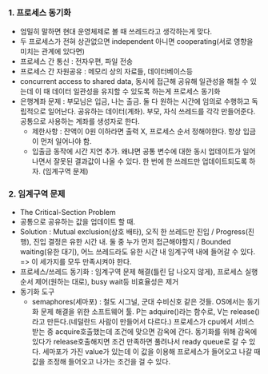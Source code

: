 ### 1. 프로세스 동기화

- 엄밀히 말하면 현대 운영체제로 볼 때 쓰레드라고 생각하는게 맞다.
- 두 프로세스가 전혀 상관없으면 independent 아니면 cooperating(서로 영향을 미치는 관계에 있다면)
- 프로세스 간 통신 : 전자우편, 파일 전송
- 프로세스 간 자원공유 : 메모리 상의 자료들, 데이터베이스등 
- concurrent access to shared data, 동시에 접근해 공유해 일관성을 해칠 수 있는데 이 때 데이터 일관성을 유지할 수 있도록 하는게 프로세스 동기화
- 은행계좌 문제 : 부모님은 입금, 나는 출금. 둘 다 원하는 시간에 임의로 수행하고 독립적으로 일어난다. 공유하는 데이터(계좌). 부모, 자식 쓰레드를 각각 만들어준다. 공통으로 사용하는 계좌를 생성자로 한다. 
  - 제한사항 : 잔액이 0원 이하라면 출력 X, 프로세스 순서 정해야한다. 항상 입금이 먼저 일어나야 함. 
  - 입출금 동작에 시간 지연 추가. 왜냐면 공통 변수에 대한 동시 업데이트가 일어나면서 잘못된 결과값이 나올 수 있다. 한 번에 한 쓰레드만 업데이트되도록 하자. (임계구역 문제)



### 2. 임계구역 문제

- The Critical-Section Problem 
- 공통으로 공유하는 값을 업데이트 할 때.
- Solution : Mutual exclusion(상호 배타), 오직 한 쓰레드만 진입 / Progress(진행), 진입 결정은 유한 시간 내. 둘 중 누가 먼저 접근해야할지 / Bounded waiting(유한 대기), 어느 쓰레드라도 유한 시간 내 임계구역 내에 들어갈 수 있다. => 이 세가지를 모두 만족시켜야 한다.
- 프로세스/쓰레드 동기화 : 임계구역 문제 해결(틀린 답 나오지 않게), 프로세스 실행 순서 제어(원하는 대로), busy wait등 비효율성은 제거
- 동기화 도구
  - semaphores(세마포) : 철도 시그널, 군대 수비신호 같은 것들. OS에서는 동기화 문제 해결을 위한 소프트웨어 툴. P는 adquire()라는 함수로, V는 release()라고 만든다.(네덜란드 사람이 만들어서 다르다.) 프로세스가 cpu에서 서비스 받는 중 acquire호출했는데 조건에 맞으면 감옥에 간다. 동기화를 위해 감옥에 있다가 release호출해지면 조건 만족하면 풀려나서 ready queue로 갈 수 있다. 세마포가 가진 value가 있는데 이 값을 이용해 프로세스가 들어오고 나갈 때 값을 조정해 들어오고 나가는 조건을 걸 수 있다.